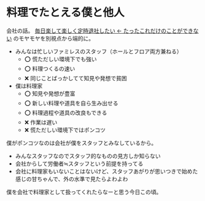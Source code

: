 # 料理でたとえる僕と他人
会社の話。 [毎日楽して楽しく定時退社したい ← たったこれだけのことができない](rakusite_tanosiku_teizi_not_working.md) のモヤモヤを別視点から端的に。

- みんなは忙しいファミレスのスタッフ（ホールとフロア両方兼ねる）
  - :o: 慌ただしい環境下でも強い
  - :o: 料理つくるの速い
  - :x: 同じことばっかしてて知見や発想で貧困
- 僕は料理家
  - :o: 知見や発想が豊富
  - :o: 新しい料理や道具を自ら生み出せる
  - :o: 料理過程や道具の改良もできる
  - :x: 作業は遅い
  - :x: 慌ただしい環境下ではポンコツ

僕がポンコツなのは会社が僕をスタッフとみなしているから。

- みんなスタッフなのでスタッフ的なものの見方しか知らない
- 会社からして労働者≒スタッフという前提を持ってる
- 会社に料理家もいないことはないけど、スタッフあがりが思いつきで始めた感じの甘ちゃんで、外の水準で見たらよわよわ

僕を会社で料理家として扱ってくれたらなーと思う今日この頃。
